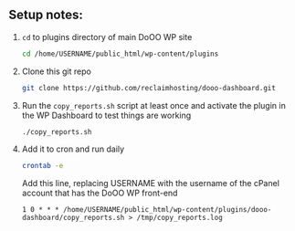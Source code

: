 ## Setup notes:

1. `cd` to plugins directory of main DoOO WP site
    ```bash
    cd /home/USERNAME/public_html/wp-content/plugins
    ```

2. Clone this git repo
    ```bash
    git clone https://github.com/reclaimhosting/dooo-dashboard.git
    ```

3. Run the `copy_reports.sh` script at least once and activate the plugin in the WP Dashboard to test things are working
   ```bash
   ./copy_reports.sh
   ```

4. Add it to cron and run daily
    ```bash
    crontab -e
    ```

    Add this line, replacing USERNAME with the username of the cPanel account that has the DoOO WP front-end

    ```
    1 0 * * * /home/USERNAME/public_html/wp-content/plugins/dooo-dashboard/copy_reports.sh > /tmp/copy_reports.log
    ```

